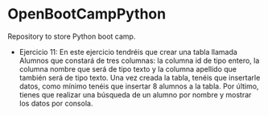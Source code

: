 # OpenBootCampPython
Repository to store Python boot camp.

* Ejercicio 11: En este ejercicio tendréis que crear una tabla llamada Alumnos que constará de tres columnas: la columna id de tipo entero, la columna nombre que será de tipo texto y la columna apellido que también será de tipo texto.
Una vez creada la tabla, tenéis que insertarle datos, como mínimo tenéis que insertar 8 alumnos a la tabla.
Por último, tienes que realizar una búsqueda de un alumno por nombre y mostrar los datos por consola.
